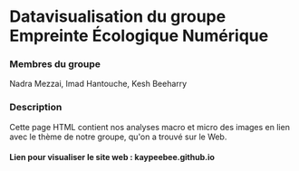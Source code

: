 # Datavisualisation du groupe Empreinte Écologique Numérique

### Membres du groupe
Nadra Mezzai, Imad Hantouche, Kesh Beeharry

### Description
Cette page HTML contient nos analyses macro et micro des images en lien avec le thème de notre groupe, qu'on a trouvé sur le Web.

#### Lien pour visualiser le site web : kaypeebee.github.io
